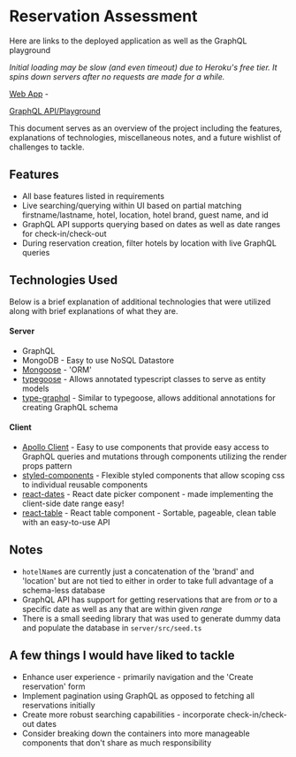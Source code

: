 
Reservation Assessment
===============================
Here are links to the deployed application as well as the GraphQL playground

*Initial loading may be slow (and even timeout) due to Heroku's free tier. It spins down servers after no requests are made for a while.*

[Web App](https://reservations-client-qbolt.herokuapp.com/) - 

[GraphQL API/Playground](https://reservations-api-qbolt.herokuapp.com/)

This document serves as an overview of the project including the features, explanations of technologies, miscellaneous notes, and a future wishlist of challenges to tackle.

## Features
* All base features listed in requirements
* Live searching/querying within UI based on partial matching firstname/lastname, hotel, location, hotel brand, guest name, and id
* GraphQL API supports querying based on dates as well as date ranges for check-in/check-out
* During reservation creation, filter hotels by location with live GraphQL queries

## Technologies Used

Below is a brief explanation of additional technologies that were utilized along with brief explanations of what they are.

#### Server
* GraphQL
* MongoDB - Easy to use NoSQL Datastore
* [Mongoose](https://mongoosejs.com/docs/) - 'ORM'
* [typegoose](https://github.com/szokodiakos/typegoose) - Allows annotated typescript classes to serve as entity models
* [type-graphql](https://typegraphql.ml/) - Similar to typegoose, allows additional annotations for creating GraphQL schema

#### Client
* [Apollo Client](https://www.apollographql.com/) - Easy to use components that provide easy access to GraphQL queries and mutations through components utilizing the render props pattern
* [styled-components](https://www.styled-components.com/) - Flexible styled components that allow scoping css to individual reusable components
* [react-dates](https://github.com/airbnb/react-dates) - React date picker component - made implementing the client-side date range easy!
* [react-table](https://www.npmjs.com/package/react-table) - React table component - Sortable, pageable, clean table with an easy-to-use API

## Notes
* `hotelName`s are currently just a concatenation of the 'brand' and 'location' but are not tied to either in order to take full advantage of a schema-less database
* GraphQL API has support for getting reservations that are from *or* to a specific date as well as any that are within given *range*
* There is a small seeding library that was used to generate dummy data and populate the database in `server/src/seed.ts`

## A few things I would have liked to tackle

* Enhance user experience - primarily navigation and the 'Create reservation' form
* Implement pagination using GraphQL as opposed to fetching all reservations initially
* Create more robust searching capabilities - incorporate check-in/check-out dates
* Consider breaking down the containers into more manageable components that don't share as much responsibility
